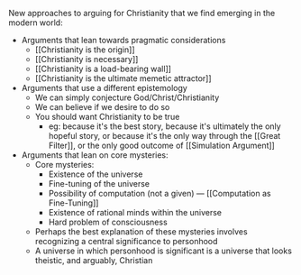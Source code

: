 New approaches to arguing for Christianity that we find emerging in the modern world:

- Arguments that lean towards pragmatic considerations
	- [[Christianity is the origin]]
	- [[Christianity is necessary]]
	- [[Christianity is a load-bearing wall]]
	- [[Christianity is the ultimate memetic attractor]]
- Arguments that use a different epistemology
	- We can simply conjecture God/Christ/Christianity
	- We can believe if we desire to do so
	- You should want Christianity to be true
		- eg: because it's the best story, because it's ultimately the only hopeful story, or because it's the only way through the [[Great Filter]], or the only good outcome of [[Simulation Argument]]
- Arguments that lean on core mysteries:
	- Core mysteries:
		- Existence of the universe
		- Fine-tuning of the universe
		- Possibility of computation (not a given) — [[Computation as Fine-Tuning]]
		- Existence of rational minds within the universe
		- Hard problem of consciousness
	- Perhaps the best explanation of these mysteries involves recognizing a central significance to personhood
	- A universe in which personhood is significant is a universe that looks theistic, and arguably, Christian